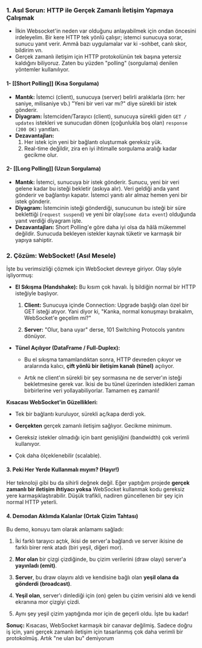 ### **1. Asıl Sorun: HTTP ile Gerçek Zamanlı İletişim Yapmaya Çalışmak**

- İlkin Websocket'in neden var olduğunu anlayabilmek için ondan öncesini irdeleyelim. Bir kere HTTP tek yönlü çalışır; istemci sunucuya sorar, sunucu yanıt verir. Ammâ bazı uygulamalar var ki -sohbet, canlı skor, bildirim vn.
- Gerçek zamanlı iletişim için HTTP protokolünün tek başına yetersiz kaldığını biliyoruz. Zaten bu yüzden "polling" (sorgulama) denilen yöntemler kullanılıyor.

#### 1- [[Short Polling]] (Kısa Sorgulama)
- **Mantık:** İstemci (client), sunucuya (server) belirli aralıklarla (örn: her saniye, milisaniye vb.) "Yeni bir veri var mı?" diye sürekli bir istek gönderir.
- **Diyagram:** İstemciden/Tarayıcı (client), sunucuya sürekli giden `GET / updates` istekleri ve sunucudan dönen (çoğunlukla boş olan) `response (200 OK)` yanıtları.
- **Dezavantajları:**
	1. Her istek için yeni bir bağlantı oluşturmak gereksiz yük.
	2. Real-time değildir, zira en iyi ihtimalle sorgulama aralığı kadar gecikme olur.
#### 2- [[Long Polling]] (Uzun Sorgulama)
- **Mantık:** İstemci, sunucuya bir istek gönderir. Sunucu, yeni bir veri gelene kadar bu isteği bekletir (askıya alır). Veri geldiği anda yanıt gönderir ve bağlantıyı kapatır. İstemci yanıtı alır almaz hemen yeni bir istek gönderir.
- **Diyagram:** İstemcinin isteği gönderdiği, sunucunun bu isteği bir süre beklettiği (`request suspend`) ve yeni bir olay(`some data event`) olduğunda yanıt verdiği diyagram işte.
- **Dezavantajları:** Short Polling'e göre daha iyi olsa da hâlâ mükemmel değildir. Sunucuda bekleyen istekler kaynak tüketir ve karmaşık bir yapıya sahiptir.

### **2. Çözüm: WebSocket! (Asıl Mesele)**

İşte bu verimsizliği çözmek için WebSocket devreye giriyor. Olay şöyle işliyormuş:

- **El Sıkışma (Handshake):** Bu kısım çok havalı. İş bildiğin normal bir HTTP isteğiyle başlıyor.
    
    1. **Client:** Sunucuya içinde Connection: Upgrade başlığı olan özel bir GET isteği atıyor. Yani diyor ki, "Kanka, normal konuşmayı bırakalım, WebSocket'e geçelim mi?"
        
    2. **Server:** "Olur, bana uyar" derse, 101 Switching Protocols yanıtını dönüyor.
        
- **Tünel Açılıyor (DataFrame / Full-Duplex):**
    
    - Bu el sıkışma tamamlandıktan sonra, HTTP devreden çıkıyor ve aralarında kalıcı, **çift yönlü bir iletişim kanalı (tünel)** açılıyor.
        
    - Artık ne client'ın sürekli bir şey sormasına ne de server'ın isteği bekletmesine gerek var. İkisi de bu tünel üzerinden istedikleri zaman birbirlerine veri yollayabiliyorlar. Tamamen eş zamanlı!
        

**Kısacası WebSocket'in Güzellikleri:**

- Tek bir bağlantı kuruluyor, sürekli aç/kapa derdi yok.
    
- **Gerçekten** gerçek zamanlı iletişim sağlıyor. Gecikme minimum.
    
- Gereksiz istekler olmadığı için bant genişliğini (bandwidth) çok verimli kullanıyor.
    
- Çok daha ölçeklenebilir (scalable).
    

#### **3. Peki Her Yerde Kullanmalı mıyım? (Hayır!)**

Her teknoloji gibi bu da sihirli değnek değil. Eğer yaptığım projede **gerçek zamanlı bir iletişim ihtiyacı yoksa** WebSocket kullanmak kodu gereksiz yere karmaşıklaştırabilir. Düşük trafikli, nadiren güncellenen bir şey için normal HTTP yeterli.

#### **4. Demodan Aklımda Kalanlar (Ortak Çizim Tahtası)**

Bu demo, konuyu tam olarak anlamamı sağladı:

1. İki farklı tarayıcı açtık, ikisi de server'a bağlandı ve server ikisine de farklı birer renk atadı (biri yeşil, diğeri mor).
    
2. **Mor olan** bir çizgi çizdiğinde, bu çizim verilerini (draw olayı) server'a **yayınladı (emit)**.
    
3. **Server**, bu draw olayını aldı ve kendisine bağlı olan **yeşil olana da gönderdi (broadcast)**.
    
4. **Yeşil olan**, server'ı dinlediği için (on) gelen bu çizim verisini aldı ve kendi ekranına mor çizgiyi çizdi.
    
5. Aynı şey yeşil çizim yaptığında mor için de geçerli oldu. İşte bu kadar!
    

**Sonuç:** Kısacası, WebSocket karmaşık bir canavar değilmiş. Sadece doğru iş için, yani gerçek zamanlı iletişim için tasarlanmış çok daha verimli bir protokolmüş. Artık "ne ulan bu" demiyorum